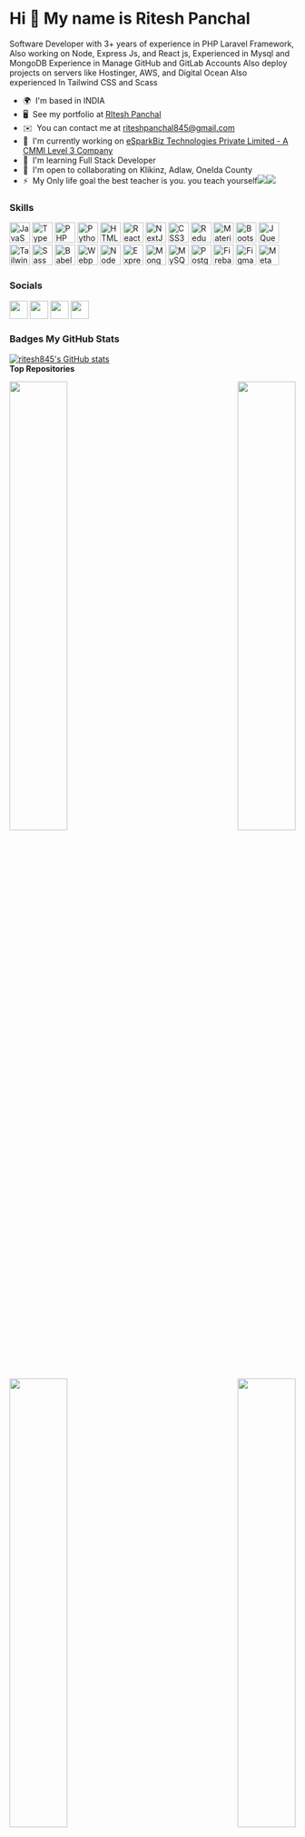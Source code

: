 Hi 👋 My name is Ritesh Panchal
===============================

Software Developer with 3+ years of experience in PHP Laravel Framework, Also working on Node, Express Js, and React js, Experienced in Mysql and MongoDB Experience in Manage GitHub and GitLab Accounts Also deploy projects on servers like Hostinger, AWS, and Digital Ocean Also experienced In Tailwind CSS and Scass

*   🌍  I'm based in INDIA
*   🖥️  See my portfolio at [RItesh Panchal](http://ritesh845.com)
*   ✉️  You can contact me at [riteshpanchal845@gmail.com](mailto:riteshpanchal845@gmail.com)
*   🚀  I'm currently working on [eSparkBiz Technologies Private Limited - A CMMI Level 3 Company](http://www.esparkinfo.com)
*   🧠  I'm learning Full Stack Developer
*   🤝  I'm open to collaborating on Klikinz, Adlaw, OneIda County
*   ⚡  My Only life goal the best teacher is you. you teach yourself<a href="https://www.twitter.com/Riteshp70863671" target="_blank" rel="noreferrer"><img src="https://img.shields.io/twitter/follow/Riteshp70863671?logo=twitter&style=for-the-badge&color=0891b2&labelColor=1c1917"
                /></a><a href="https://www.github.com/ritesh845" target="_blank" rel="noreferrer"><img
                  src="https://img.shields.io/github/followers/ritesh845?logo=github&style=for-the-badge&color=0891b2&labelColor=1c1917" /></a>
 
 ### Skills
 <p align="left">
                                <a href="https://developer.mozilla.org/en-US/docs/Web/JavaScript" target="_blank" rel="noreferrer"><img src="https://raw.githubusercontent.com/danielcranney/readme-generator/main/public/icons/skills/javascript-colored.svg" width="36" height="36" alt="JavaScript" /></a>
                                <a href="https://www.typescriptlang.org/" target="_blank" rel="noreferrer"><img src="https://raw.githubusercontent.com/danielcranney/readme-generator/main/public/icons/skills/typescript-colored.svg" width="36" height="36" alt="TypeScript" /></a>
                                <a href="https://www.php.net/" target="_blank" rel="noreferrer"><img src="https://raw.githubusercontent.com/danielcranney/readme-generator/main/public/icons/skills/php-colored.svg" width="36" height="36" alt="PHP" /></a>
                                <a href="https://www.python.org/" target="_blank" rel="noreferrer"><img src="https://raw.githubusercontent.com/danielcranney/readme-generator/main/public/icons/skills/python-colored.svg" width="36" height="36" alt="Python" /></a>
                                <a href="https://developer.mozilla.org/en-US/docs/Glossary/HTML5" target="_blank" rel="noreferrer"><img src="https://raw.githubusercontent.com/danielcranney/readme-generator/main/public/icons/skills/html5-colored.svg" width="36" height="36" alt="HTML5" /></a>
                                <a href="https://reactjs.org/" target="_blank" rel="noreferrer"><img src="https://raw.githubusercontent.com/danielcranney/readme-generator/main/public/icons/skills/react-colored.svg" width="36" height="36" alt="React" /></a>
                                <a href="https://nextjs.org/docs" target="_blank" rel="noreferrer"><img src="https://raw.githubusercontent.com/danielcranney/readme-generator/main/public/icons/skills/nextjs-colored.svg" width="36" height="36" alt="NextJs" /></a>
                                <a href="https://www.w3.org/TR/CSS/#css" target="_blank" rel="noreferrer"><img src="https://raw.githubusercontent.com/danielcranney/readme-generator/main/public/icons/skills/css3-colored.svg" width="36" height="36" alt="CSS3" /></a>
                                <a href="https://redux.js.org/" target="_blank" rel="noreferrer"><img src="https://raw.githubusercontent.com/danielcranney/readme-generator/main/public/icons/skills/redux-colored.svg" width="36" height="36" alt="Redux" /></a>
                                <a href="https://mui.com/" target="_blank" rel="noreferrer"><img src="https://raw.githubusercontent.com/danielcranney/readme-generator/main/public/icons/skills/materialui-colored.svg" width="36" height="36" alt="Material UI" /></a>
                                <a href="https://getbootstrap.com/" target="_blank" rel="noreferrer"><img src="https://raw.githubusercontent.com/danielcranney/readme-generator/main/public/icons/skills/bootstrap-colored.svg" width="36" height="36" alt="Bootstrap" /></a>
                                <a href="https://jquery.com/" target="_blank" rel="noreferrer"><img src="https://raw.githubusercontent.com/danielcranney/readme-generator/main/public/icons/skills/jquery-colored.svg" width="36" height="36" alt="JQuery" /></a>
                                <a href="https://tailwindcss.com/" target="_blank" rel="noreferrer"><img src="https://raw.githubusercontent.com/danielcranney/readme-generator/main/public/icons/skills/tailwindcss-colored.svg" width="36" height="36" alt="TailwindCSS" /></a>
                                <a href="https://sass-lang.com/" target="_blank" rel="noreferrer"><img src="https://raw.githubusercontent.com/danielcranney/readme-generator/main/public/icons/skills/sass-colored.svg" width="36" height="36" alt="Sass" /></a>
                                <a href="https://babeljs.io/" target="_blank" rel="noreferrer"><img src="https://raw.githubusercontent.com/danielcranney/readme-generator/main/public/icons/skills/babel-colored.svg" width="36" height="36" alt="Babel" /></a>
                                <a href="https://webpack.js.org/" target="_blank" rel="noreferrer"><img src="https://raw.githubusercontent.com/danielcranney/readme-generator/main/public/icons/skills/webpack-colored.svg" width="36" height="36" alt="Webpack" /></a>
                                <a href="https://nodejs.org/en/" target="_blank" rel="noreferrer"><img src="https://raw.githubusercontent.com/danielcranney/readme-generator/main/public/icons/skills/nodejs-colored.svg" width="36" height="36" alt="NodeJS" /></a>
                                <a href="https://expressjs.com/" target="_blank" rel="noreferrer"><img src="https://raw.githubusercontent.com/danielcranney/readme-generator/main/public/icons/skills/express-colored.svg" width="36" height="36" alt="Express" /></a>
                                <a href="https://www.mongodb.com/" target="_blank" rel="noreferrer"><img src="https://raw.githubusercontent.com/danielcranney/readme-generator/main/public/icons/skills/mongodb-colored.svg" width="36" height="36" alt="MongoDB" /></a>
                                <a href="https://www.mysql.com/" target="_blank" rel="noreferrer"><img src="https://raw.githubusercontent.com/danielcranney/readme-generator/main/public/icons/skills/mysql-colored.svg" width="36" height="36" alt="MySQL" /></a>
                                <a href="https://www.postgresql.org/" target="_blank" rel="noreferrer"><img src="https://raw.githubusercontent.com/danielcranney/readme-generator/main/public/icons/skills/postgresql-colored.svg" width="36" height="36" alt="PostgreSQL" /></a>
                                <a href="https://firebase.google.com/" target="_blank" rel="noreferrer"><img src="https://raw.githubusercontent.com/danielcranney/readme-generator/main/public/icons/skills/firebase-colored.svg" width="36" height="36" alt="Firebase" /></a>
                                <a href="https://www.figma.com/" target="_blank" rel="noreferrer"><img src="https://raw.githubusercontent.com/danielcranney/readme-generator/main/public/icons/skills/figma-colored.svg" width="36" height="36" alt="Figma" /></a>
                                <a href="https://metamask.io/" target="_blank" rel="noreferrer"><img src="https://raw.githubusercontent.com/danielcranney/readme-generator/main/public/icons/skills/metamask-colored.svg" width="36" height="36" alt="MetaMask" /></a> </p>

 ### Socials
                  
<p align="left">
<a href="https://www.github.com/ritesh845" target="_blank" rel="noreferrer"><img src="https://raw.githubusercontent.com/danielcranney/readme-generator/main/public/icons/socials/github.svg" width="32" height="32" /></a>   
<a href="http://www.instagram.com/ritesh3208" target="_blank" rel="noreferrer"><img src="https://raw.githubusercontent.com/danielcranney/readme-generator/main/public/icons/socials/instagram.svg" width="32" height="32" /></a>      
<a href="https://www.linkedin.com/in/ritesh-panchal-247315ba" target="_blank" rel="noreferrer"><img src="https://raw.githubusercontent.com/danielcranney/readme-generator/main/public/icons/socials/linkedin.svg" width="32" height="32" /></a>     
<a href="https://www.twitter.com/Riteshp70863671" target="_blank" rel="noreferrer"><img src="https://raw.githubusercontent.com/danielcranney/readme-generator/main/public/icons/socials/twitter.svg" width="32" height="32" /></a>  
</p>

### Badges <b>My GitHub Stats</b>
<a href="http://www.github.com/ritesh845"><img src="https://github-readme-stats.vercel.app/api?username=ritesh845&show_icons=true&hide=&count_private=true&title_color=0891b2&text_color=ffffff&icon_color=0891b2&bg_color=1c1917&hide_border=true&show_icons=true" alt="ritesh845's GitHub stats" /></a>
</br>
<b>Top Repositories</b>
<div width="100%" align="center">
  
<a href="https://github.com/ritesh845/tirupati-finance" align="left"><img align="left" width="45%" src="https://github-readme-stats.vercel.app/api/pin/?username=ritesh845&repo=tirupati-finance&title_color=0891b2&text_color=ffffff&icon_color=0891b2&bg_color=1c1917&hide_border=true&locale=en" /></a>
  
<a href="https://github.com/ritesh845/jaikara" align="right"><img align="right" width="45%" src="https://github-readme-stats.vercel.app/api/pin/?username=ritesh845&repo=jaikara&title_color=0891b2&text_color=ffffff&icon_color=0891b2&bg_color=1c1917&hide_border=true&locale=en" /></a>
</div>
<br /><br /><br /><br /> <br /><br />
<div width="100%" align="center">
  
<a href="https://github.com/ritesh845/physiotherapyindia" align="left"><img align="left" width="45%" src="https://github-readme-stats.vercel.app/api/pin/?username=ritesh845&repo=physiotherapyindia&title_color=0891b2&text_color=ffffff&icon_color=0891b2&bg_color=1c1917&hide_border=true&locale=en" /></a>
  
<a href="https://github.com/ritesh845/cauris_node" align="right"><img align="right" width="45%" src="https://github-readme-stats.vercel.app/api/pin/?username=ritesh845&repo=cauris_node&title_color=0891b2&text_color=ffffff&icon_color=0891b2&bg_color=1c1917&hide_border=true&locale=en" /></a>
</div>
<br /><br /><br /><br /> <br /><br />
<div width="100%" align="center">
 <a href="https://github.com/ritesh845/chat-app" align="left"><img align="left" width="45%" src="https://github-readme-stats.vercel.app/api/pin/?username=ritesh845&repo=chat-app&title_color=0891b2&text_color=ffffff&icon_color=0891b2&bg_color=1c1917&hide_border=true&locale=en" /></a>
</div>
